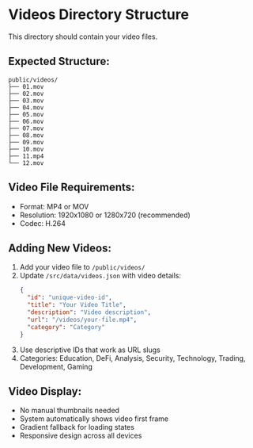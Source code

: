 # Videos Directory Structure

This directory should contain your video files.

## Expected Structure:
```
public/videos/
├── 01.mov
├── 02.mov
├── 03.mov
├── 04.mov
├── 05.mov
├── 06.mov
├── 07.mov
├── 08.mov
├── 09.mov
├── 10.mov
├── 11.mp4
└── 12.mov
```

## Video File Requirements:
- Format: MP4 or MOV
- Resolution: 1920x1080 or 1280x720 (recommended)
- Codec: H.264

## Adding New Videos:
1. Add your video file to `/public/videos/`
2. Update `/src/data/videos.json` with video details:
   ```json
   {
     "id": "unique-video-id",
     "title": "Your Video Title",
     "description": "Video description",
     "url": "/videos/your-file.mp4",
     "category": "Category"
   }
   ```
3. Use descriptive IDs that work as URL slugs
4. Categories: Education, DeFi, Analysis, Security, Technology, Trading, Development, Gaming

## Video Display:
- No manual thumbnails needed
- System automatically shows video first frame
- Gradient fallback for loading states
- Responsive design across all devices
